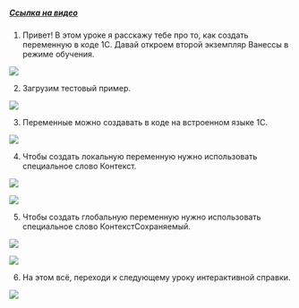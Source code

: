 ﻿##### [Ссылка на видео](https://youtu.be/phWX-N0go8U)

001. Привет! В этом уроке я расскажу тебе про то, как создать переменную в коде 1С. Давай откроем второй экземпляр Ванессы в режиме обучения.

![](https://vanessa-files.do.bit-erp.ru/Doc/1.2.041.1/MD/Глава06/images/000_СозданиеПеременныхКодом.png)

002. Загрузим тестовый пример.

![](https://vanessa-files.do.bit-erp.ru/Doc/1.2.041.1/MD/Глава06/images/004_СозданиеПеременныхКодом.png)

003. Переменные можно создавать в коде на встроенном языке 1С.

![](https://vanessa-files.do.bit-erp.ru/Doc/1.2.041.1/MD/Глава06/images/005_СозданиеПеременныхКодом.png)

004. Чтобы создать локальную переменную нужно использовать специальное слово Контекст.

![](https://vanessa-files.do.bit-erp.ru/Doc/1.2.041.1/MD/Глава06/images/008_СозданиеПеременныхКодом.png)



![](https://vanessa-files.do.bit-erp.ru/Doc/1.2.041.1/MD/Глава06/images/013_СозданиеПеременныхКодом.png)

005. Чтобы создать глобальную переменную нужно использовать специальное слово КонтекстСохраняемый.

![](https://vanessa-files.do.bit-erp.ru/Doc/1.2.041.1/MD/Глава06/images/018_СозданиеПеременныхКодом.png)



![](https://vanessa-files.do.bit-erp.ru/Doc/1.2.041.1/MD/Глава06/images/023_СозданиеПеременныхКодом.png)

006. На этом всё, переходи к следующему уроку интерактивной справки.

![](https://vanessa-files.do.bit-erp.ru/Doc/1.2.041.1/MD/Глава06/images/028_СозданиеПеременныхКодом.png)
